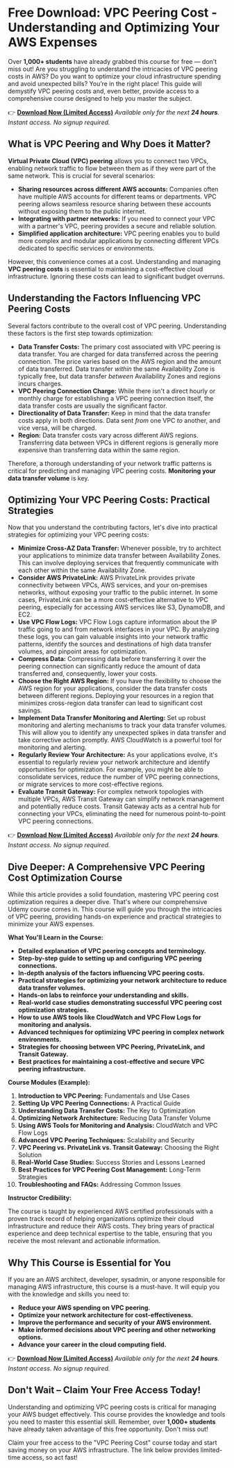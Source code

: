 # Free Download: VPC Peering Cost - Understanding and Optimizing Your AWS Expenses

Over **1,000+ students** have already grabbed this course for free — don’t miss out! Are you struggling to understand the intricacies of VPC peering costs in AWS? Do you want to optimize your cloud infrastructure spending and avoid unexpected bills? You’re in the right place! This guide will demystify VPC peering costs and, even better, provide access to a comprehensive course designed to help you master the subject.

👉 [**Download Now (Limited Access)**](https://udemywork.com/vpc-peering-cost)
_Available only for the next **24 hours**. Instant access. No signup required._

## What is VPC Peering and Why Does it Matter?

**Virtual Private Cloud (VPC) peering** allows you to connect two VPCs, enabling network traffic to flow between them as if they were part of the same network. This is crucial for several scenarios:

*   **Sharing resources across different AWS accounts:** Companies often have multiple AWS accounts for different teams or departments. VPC peering allows seamless resource sharing between these accounts without exposing them to the public internet.
*   **Integrating with partner networks:** If you need to connect your VPC with a partner's VPC, peering provides a secure and reliable solution.
*   **Simplified application architecture:** VPC peering enables you to build more complex and modular applications by connecting different VPCs dedicated to specific services or environments.

However, this convenience comes at a cost. Understanding and managing **VPC peering costs** is essential to maintaining a cost-effective cloud infrastructure. Ignoring these costs can lead to significant budget overruns.

## Understanding the Factors Influencing VPC Peering Costs

Several factors contribute to the overall cost of VPC peering. Understanding these factors is the first step towards optimization:

*   **Data Transfer Costs:** The primary cost associated with VPC peering is data transfer. You are charged for data transferred across the peering connection. The price varies based on the AWS region and the amount of data transferred. Data transfer *within* the same Availability Zone is typically free, but data transfer *between* Availability Zones and regions incurs charges.
*   **VPC Peering Connection Charge:** While there isn't a direct hourly or monthly charge for establishing a VPC peering connection itself, the data transfer costs are usually the significant factor.
*   **Directionality of Data Transfer:** Keep in mind that the data transfer costs apply in both directions. Data sent *from* one VPC *to* another, and vice versa, will be charged.
*   **Region:** Data transfer costs vary across different AWS regions. Transferring data between VPCs in different regions is generally more expensive than transferring data within the same region.

Therefore, a thorough understanding of your network traffic patterns is critical for predicting and managing VPC peering costs. **Monitoring your data transfer volume** is key.

## Optimizing Your VPC Peering Costs: Practical Strategies

Now that you understand the contributing factors, let's dive into practical strategies for optimizing your VPC peering costs:

*   **Minimize Cross-AZ Data Transfer:** Whenever possible, try to architect your applications to minimize data transfer between Availability Zones. This can involve deploying services that frequently communicate with each other within the same Availability Zone.
*   **Consider AWS PrivateLink:** AWS PrivateLink provides private connectivity between VPCs, AWS services, and your on-premises networks, without exposing your traffic to the public internet. In some cases, PrivateLink can be a more cost-effective alternative to VPC peering, especially for accessing AWS services like S3, DynamoDB, and EC2.
*   **Use VPC Flow Logs:** VPC Flow Logs capture information about the IP traffic going to and from network interfaces in your VPC. By analyzing these logs, you can gain valuable insights into your network traffic patterns, identify the sources and destinations of high data transfer volumes, and pinpoint areas for optimization.
*   **Compress Data:** Compressing data before transferring it over the peering connection can significantly reduce the amount of data transferred and, consequently, lower your costs.
*   **Choose the Right AWS Region:** If you have the flexibility to choose the AWS region for your applications, consider the data transfer costs between different regions. Deploying your resources in a region that minimizes cross-region data transfer can lead to significant cost savings.
*   **Implement Data Transfer Monitoring and Alerting:** Set up robust monitoring and alerting mechanisms to track your data transfer volumes. This will allow you to identify any unexpected spikes in data transfer and take corrective action promptly. AWS CloudWatch is a powerful tool for monitoring and alerting.
*   **Regularly Review Your Architecture:** As your applications evolve, it's essential to regularly review your network architecture and identify opportunities for optimization. For example, you might be able to consolidate services, reduce the number of VPC peering connections, or migrate services to more cost-effective regions.
*   **Evaluate Transit Gateway:** For complex network topologies with multiple VPCs, AWS Transit Gateway can simplify network management and potentially reduce costs. Transit Gateway acts as a central hub for connecting your VPCs, eliminating the need for numerous point-to-point VPC peering connections.

👉 [**Download Now (Limited Access)**](https://udemywork.com/vpc-peering-cost)
_Available only for the next **24 hours**. Instant access. No signup required._

## Dive Deeper: A Comprehensive VPC Peering Cost Optimization Course

While this article provides a solid foundation, mastering VPC peering cost optimization requires a deeper dive. That's where our comprehensive Udemy course comes in. This course will guide you through the intricacies of VPC peering, providing hands-on experience and practical strategies to minimize your AWS expenses.

**What You'll Learn in the Course:**

*   **Detailed explanation of VPC peering concepts and terminology.**
*   **Step-by-step guide to setting up and configuring VPC peering connections.**
*   **In-depth analysis of the factors influencing VPC peering costs.**
*   **Practical strategies for optimizing your network architecture to reduce data transfer volumes.**
*   **Hands-on labs to reinforce your understanding and skills.**
*   **Real-world case studies demonstrating successful VPC peering cost optimization strategies.**
*   **How to use AWS tools like CloudWatch and VPC Flow Logs for monitoring and analysis.**
*   **Advanced techniques for optimizing VPC peering in complex network environments.**
*   **Strategies for choosing between VPC Peering, PrivateLink, and Transit Gateway.**
*   **Best practices for maintaining a cost-effective and secure VPC peering infrastructure.**

**Course Modules (Example):**

1.  **Introduction to VPC Peering:** Fundamentals and Use Cases
2.  **Setting Up VPC Peering Connections:** A Practical Guide
3.  **Understanding Data Transfer Costs:** The Key to Optimization
4.  **Optimizing Network Architecture:** Reducing Data Transfer Volume
5.  **Using AWS Tools for Monitoring and Analysis:** CloudWatch and VPC Flow Logs
6.  **Advanced VPC Peering Techniques:** Scalability and Security
7.  **VPC Peering vs. PrivateLink vs. Transit Gateway:** Choosing the Right Solution
8.  **Real-World Case Studies:** Success Stories and Lessons Learned
9.  **Best Practices for VPC Peering Cost Management:** Long-Term Strategies
10. **Troubleshooting and FAQs:** Addressing Common Issues

**Instructor Credibility:**

The course is taught by experienced AWS certified professionals with a proven track record of helping organizations optimize their cloud infrastructure and reduce their AWS costs. They bring years of practical experience and deep technical expertise to the table, ensuring that you receive the most relevant and actionable information.

## Why This Course is Essential for You

If you are an AWS architect, developer, sysadmin, or anyone responsible for managing AWS infrastructure, this course is a must-have. It will equip you with the knowledge and skills you need to:

*   **Reduce your AWS spending on VPC peering.**
*   **Optimize your network architecture for cost-effectiveness.**
*   **Improve the performance and security of your AWS environment.**
*   **Make informed decisions about VPC peering and other networking options.**
*   **Advance your career in the cloud computing field.**

👉 [**Download Now (Limited Access)**](https://udemywork.com/vpc-peering-cost)
_Available only for the next **24 hours**. Instant access. No signup required._

## Don't Wait – Claim Your Free Access Today!

Understanding and optimizing VPC peering costs is critical for managing your AWS budget effectively. This course provides the knowledge and tools you need to master this essential skill. Remember, over **1,000+ students** have already taken advantage of this free opportunity. Don't miss out!

Claim your free access to the "VPC Peering Cost" course today and start saving money on your AWS infrastructure. The link below provides limited-time access, so act fast!
